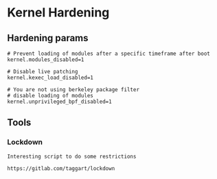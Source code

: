 # Kernel Hardening 

## Hardening params 

```
# Prevent loading of modules after a specific timeframe after boot
kernel.modules_disabled=1

# Disable live patching 
kernel.kexec_load_disabled=1

# You are not using berkeley package filter
# disable loading of modules 
kernel.unprivileged_bpf_disabled=1
```

## Tools 

### Lockdown 

```
Interesting script to do some restrictions 

https://gitlab.com/taggart/lockdown
```
